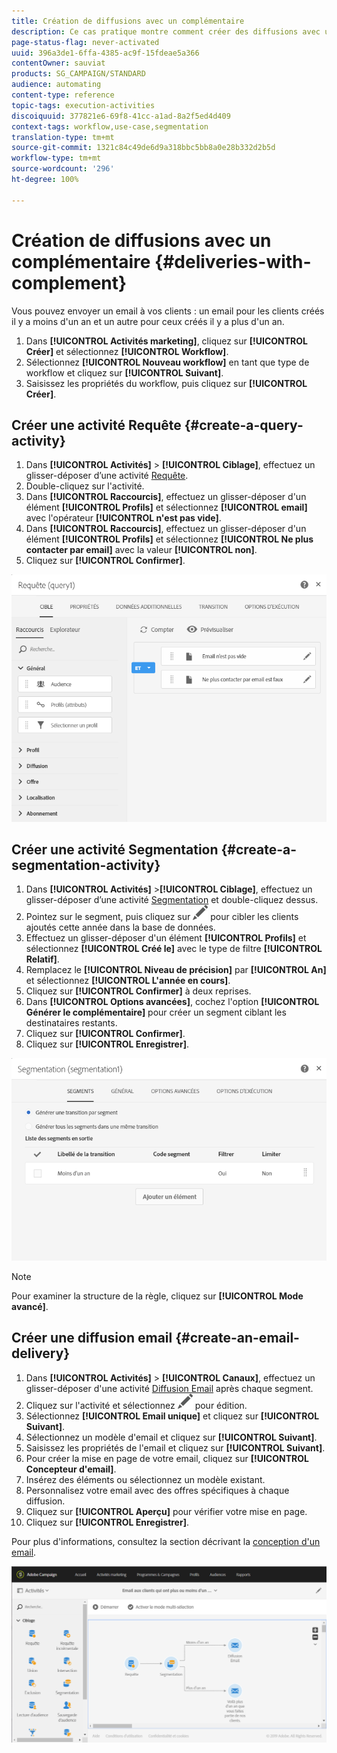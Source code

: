 ```yaml
---
title: Création de diffusions avec un complémentaire
description: Ce cas pratique montre comment créer des diffusions avec un complémentaire.
page-status-flag: never-activated
uuid: 396a3de1-6ffa-4385-ac9f-15fdeae5a366
contentOwner: sauviat
products: SG_CAMPAIGN/STANDARD
audience: automating
content-type: reference
topic-tags: execution-activities
discoiquuid: 377821e6-69f8-41cc-a1ad-8a2f5ed4d409
context-tags: workflow,use-case,segmentation
translation-type: tm+mt
source-git-commit: 1321c84c49de6d9a318bbc5bb8a0e28b332d2b5d
workflow-type: tm+mt
source-wordcount: '296'
ht-degree: 100%

---
```



# Création de diffusions avec un complémentaire {#deliveries-with-complement}

Vous pouvez envoyer un email à vos clients : un email pour les clients créés il y a moins d&#39;un an et un autre pour ceux créés il y a plus d&#39;un an.

1. Dans **[!UICONTROL Activités marketing]**, cliquez sur **[!UICONTROL Créer]** et sélectionnez **[!UICONTROL Workflow]**.
1. Sélectionnez **[!UICONTROL Nouveau workflow]** en tant que type de workflow et cliquez sur **[!UICONTROL Suivant]**.
1. Saisissez les propriétés du workflow, puis cliquez sur **[!UICONTROL Créer]**.

## Créer une activité Requête {#create-a-query-activity}

1. Dans **[!UICONTROL Activités]** > **[!UICONTROL Ciblage]**, effectuez un glisser-déposer d’une activité [Requête](../../automating/using/query.md).
1. Double-cliquez sur l&#39;activité.
1. Dans **[!UICONTROL Raccourcis]**, effectuez un glisser-déposer d&#39;un élément **[!UICONTROL Profils]** et sélectionnez **[!UICONTROL email]** avec l&#39;opérateur **[!UICONTROL n&#39;est pas vide]**.
1. Dans **[!UICONTROL Raccourcis]**, effectuez un glisser-déposer d&#39;un élément **[!UICONTROL Profils]** et sélectionnez **[!UICONTROL Ne plus contacter par email]** avec la valeur **[!UICONTROL non]**.
1. Cliquez sur **[!UICONTROL Confirmer]**.

![](assets/wf-complement-query.png)

## Créer une activité Segmentation {#create-a-segmentation-activity}

1. Dans **[!UICONTROL Activités]** >**[!UICONTROL Ciblage]**, effectuez un glisser-déposer d’une activité [Segmentation](../../automating/using/segmentation.md) et double-cliquez dessus.
1. Pointez sur le segment, puis cliquez sur ![](assets/edit_darkgrey-24px.png) pour cibler les clients ajoutés cette année dans la base de données.
1. Effectuez un glisser-déposer d&#39;un élément **[!UICONTROL Profils]** et sélectionnez **[!UICONTROL Créé le]** avec le type de filtre **[!UICONTROL Relatif]**.
1. Remplacez le **[!UICONTROL Niveau de précision]** par **[!UICONTROL An]** et sélectionnez **[!UICONTROL L&#39;année en cours]**.
1. Cliquez sur **[!UICONTROL Confirmer]** à deux reprises.
1. Dans **[!UICONTROL Options avancées]**, cochez l&#39;option **[!UICONTROL Générer le complémentaire]** pour créer un segment ciblant les destinataires restants.
1. Cliquez sur **[!UICONTROL Confirmer]**.
1. Cliquez sur **[!UICONTROL Enregistrer]**.

![](assets/wf-complement-segmentation.png)

>[!NOTE]
>
>Pour examiner la structure de la règle, cliquez sur **[!UICONTROL Mode avancé]**.

## Créer une diffusion email {#create-an-email-delivery}

1. Dans **[!UICONTROL Activités]** > **[!UICONTROL Canaux]**, effectuez un glisser-déposer d&#39;une activité [Diffusion Email](../../automating/using/email-delivery.md) après chaque segment.
1. Cliquez sur l&#39;activité et sélectionnez ![](assets/edit_darkgrey-24px.png) pour édition.
1. Sélectionnez **[!UICONTROL Email unique]** et cliquez sur **[!UICONTROL Suivant]**.
1. Sélectionnez un modèle d&#39;email et cliquez sur **[!UICONTROL Suivant]**.
1. Saisissez les propriétés de l&#39;email et cliquez sur **[!UICONTROL Suivant]**.
1. Pour créer la mise en page de votre email, cliquez sur **[!UICONTROL Concepteur d&#39;email]**.
1. Insérez des éléments ou sélectionnez un modèle existant.
1. Personnalisez votre email avec des offres spécifiques à chaque diffusion.
1. Cliquez sur **[!UICONTROL Aperçu]** pour vérifier votre mise en page.
1. Cliquez sur **[!UICONTROL Enregistrer]**.

Pour plus d&#39;informations, consultez la section décrivant la [conception d&#39;un email](../../designing/using/designing-from-scratch.md#designing-an-email-content-from-scratch).

![](assets/wf-deliveries-with-a-complement.png)
